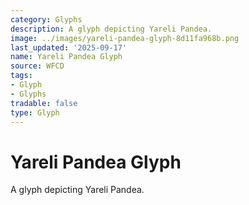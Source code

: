 ```yaml
---
category: Glyphs
description: A glyph depicting Yareli Pandea.
image: ../images/yareli-pandea-glyph-8d11fa968b.png
last_updated: '2025-09-17'
name: Yareli Pandea Glyph
source: WFCD
tags:
- Glyph
- Glyphs
tradable: false
type: Glyph
---
```


# Yareli Pandea Glyph

A glyph depicting Yareli Pandea.

